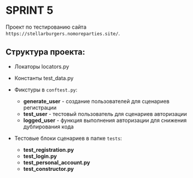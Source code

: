 # SPRINT 5

Проект по тестированию сайта `https://stellarburgers.nomoreparties.site/`.

## Структура проекта:

- Локаторы locators.py
- Константы test_data.py
- Фикстуры в `conftest.py`:
    - **generate_user** - создание пользователей для сценариев регистрации
    - **test_user** - тестовый пользователь для сценариев авторизации
    - **logged_user** - функция выполнения авторизации для снижения дублирования кода


- Тестовые блоки сценариев в папке `tests`:
    - **test_registration.py**
    - **test_login.py**
    - **test_personal_account.py**
    - **test_constructor.py**
